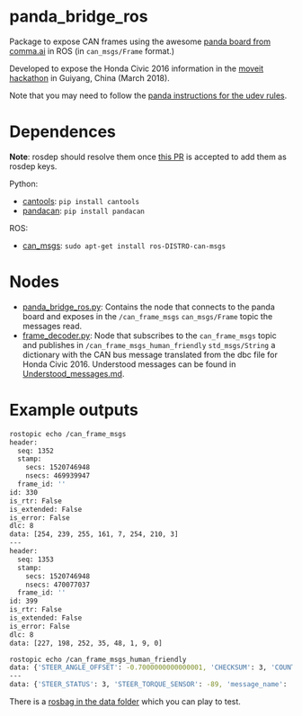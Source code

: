 # panda_bridge_ros

Package to expose CAN frames using the awesome [panda board from comma.ai](https://github.com/commaai/panda) in ROS (in `can_msgs/Frame` format.)

Developed to expose the Honda Civic 2016 information in the [moveit hackathon](https://www.pixmoving.com/move-it) in Guiyang, China (March 2018).

Note that you may need to follow the [panda instructions for the udev rules](https://community.comma.ai/wiki/index.php/Panda).

# Dependences

**Note**: rosdep should resolve them once [this PR](https://github.com/ros/rosdistro/pull/17106) is accepted to add them as rosdep keys.

Python:

* [cantools](https://pypi.python.org/pypi/cantools/5.2.0): `pip install cantools`
* [pandacan](https://github.com/commaai/panda): `pip install pandacan`

ROS:
* [can_msgs](http://wiki.ros.org/can_msgs): `sudo apt-get install ros-DISTRO-can-msgs`


# Nodes

* [panda_bridge_ros.py](scripts/panda_bridge_ros.py): Contains the node that connects to the panda board and exposes in the `/can_frame_msgs` `can_msgs/Frame` topic the messages read.
* [frame_decoder.py](scripts/frame_decoder.py): Node that subscribes to the `can_frame_msgs` topic and publishes in `/can_frame_msgs_human_friendly` `std_msgs/String` a dictionary with the CAN bus message translated from the dbc file for Honda Civic 2016. Understood messages can be found in [Understood_messages.md](Understood_messages.md).


# Example outputs

```bash
rostopic echo /can_frame_msgs
header: 
  seq: 1352
  stamp: 
    secs: 1520746948
    nsecs: 469939947
  frame_id: ''
id: 330
is_rtr: False
is_extended: False
is_error: False
dlc: 8
data: [254, 239, 255, 161, 7, 254, 210, 3]
---
header: 
  seq: 1353
  stamp: 
    secs: 1520746948
    nsecs: 470077037
  frame_id: ''
id: 399
is_rtr: False
is_extended: False
is_error: False
dlc: 8
data: [227, 198, 252, 35, 48, 1, 9, 0]
```


```bash
rostopic echo /can_frame_msgs_human_friendly
data: {'STEER_ANGLE_OFFSET': -0.7000000000000001, 'CHECKSUM': 3, 'COUNTER': 3, 'STEER_ANGLE_RATE': 0, 'frame_id': 330, 'STEER_WHEEL_ANGLE': 25.6, 'raw_msg': '\xff\x00\x00\x00\x07\xff\x003', 'STEER_ANGLE': 25.6, 'message_name': 'STEERING_SENSORS'}
---
data: {'STEER_STATUS': 3, 'STEER_TORQUE_SENSOR': -89, 'message_name': 'STEER_STATUS', 'CHECKSUM': 10, 'STEER_CONTROL_ACTIVE': 0, 'COUNTER': 3, 'frame_id': 399, 'raw_msg': '\xff\xa7\x00\x000\x01:\x00', 'STEER_TORQUE_MOTOR': 0}
```

There is a [rosbag in the data folder](data/example_msgs_2018-03-11-16-42-27.bag) which you can play to test.
